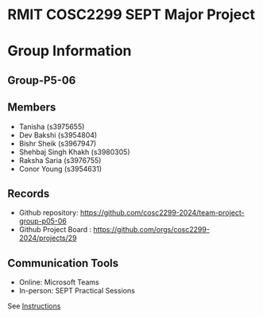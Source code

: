 
# RMIT COSC2299 SEPT Major Project

# Group Information

## Group-P5-06

## Members
* Tanisha (s3975655)
* Dev Bakshi (s3954804)
* Bishr Sheik (s3967947)
* Shehbaj Singh Khakh (s3980305)
* Raksha Saria (s3976755)
* Conor Young (s3954631)

## Records

* Github repository: https://github.com/cosc2299-2024/team-project-group-p05-06
* Github Project Board : https://github.com/orgs/cosc2299-2024/projects/29

## Communication Tools

* Online: Microsoft Teams
* In-person: SEPT Practical Sessions

See [Instructions](INSTRUCTIONS.md)
